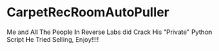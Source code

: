 # CarpetRecRoomAutoPuller
Me and All The People In Reverse Labs did Crack His "Private" Python Script He Tried Selling, Enjoy!!!!
